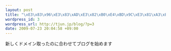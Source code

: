 ```yaml
--- 
layout: post
title: "\xE3\x83\x96\xE3\x83\xAD\xE3\x82\xB0\xE4\xBD\x9C\xE3\x81\xA3\xE3\x81\x9F"
wordpress_id: 3
wordpress_url: http://tjun.jp/blog/?p=3
date: 2009-07-23 20:04:58 +09:00
---
```

新しくドメイン取ったのに合わせてブログを始めます
